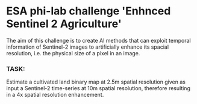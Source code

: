 # ESA phi-lab challenge 'Enhnced Sentinel 2 Agriculture'

The aim of this challenge is to create AI methods that can exploit temporal information of Sentinel-2 images to artificially enhance its spacial resolution, i.e. the physical size of a pixel in an image. 

### TASK:
Estimate a cultivated land binary map at 2.5m spatial resolution given as input a Sentinel-2 time-series at 10m spatial resolution, therefore resulting in a 4x spatial resolution enhancement.